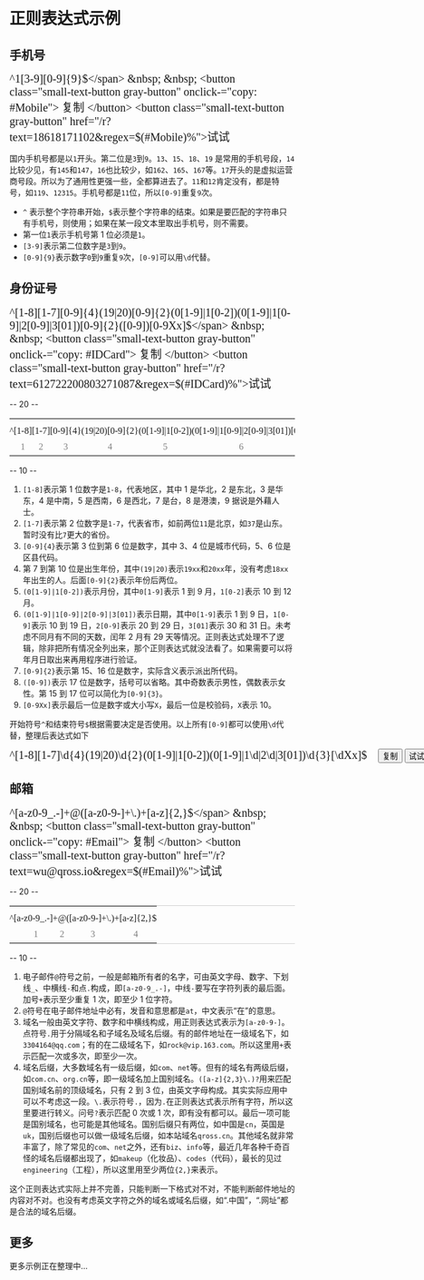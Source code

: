 <style type="text/css">
.regex { color: var(--darker); font-family: Consolas; font-size: 1.25rem; }
.regex-table { border-top: 1px solid #CCCCCC; border-bottom: 1px solid #D0D0D0; }
.regex-table td { font-size: 1rem; font-family: Consolas; white-space: nowrap; }
.regex-table tr:first-child td { border-bottom: 1px solid var(--darker); border-radius: 5px; padding: 12px 0px 6px 0px; color: var(--primary) }
.regex-table tr:last-child td { text-align: center; color: #808080; padding: 4px 0px 6px 0px }
</style>

# 正则表达式示例

## 手机号

<span id="Mobile" class="regex" copy-text="正则表达式已复制。">^1[3-9][0-9]{9}$</span> &nbsp; &nbsp; <button class="small-text-button gray-button" onclick-="copy: #Mobile"> 复制 </button>
<button class="small-text-button gray-button" href="/r?text=18618171102&regex=$(#Mobile)%">试试</button>

国内手机号都是以`1`开头。第二位是`3`到`9`。`13`、`15`、`18`、`19` 是常用的手机号段，`14`比较少见，有`145`和`147`，`16`也比较少，如`162`、`165`、`167`等。`17`开头的是虚拟运营商号段。所以为了通用性更强一些，全都算进去了。`11`和`12`肯定没有，都是特号，如`119`、`12315`。手机号都是`11`位，所以`[0-9]`重复`9`次。

* `^` 表示整个字符串开始，`$`表示整个字符串的结束。如果是要匹配的字符串只有手机号，则使用；如果在某一段文本里取出手机号，则不需要。
* 第一位`1`表示手机号第 1 位必须是`1`。
* `[3-9]`表示第二位数字是`3`到`9`。
* `[0-9]{9}`表示数字`0`到`9`重复`9`次，`[0-9]`可以用`\d`代替。

## 身份证号

<span id="IDCard" class="regex" copy-text="正则表达式已复制。">^[1-8][1-7][0-9]{4}(19|20)[0-9]{2}(0[1-9]|1[0-2])(0[1-9]|1[0-9]|2[0-9]|3[01])[0-9]{2}([0-9])[0-9Xx]$</span> &nbsp; &nbsp; <button class="small-text-button gray-button" onclick-="copy: #IDCard"> 复制 </button>
<button class="small-text-button gray-button" href="/r?text=612722200803271087&regex=$(#IDCard)%">试试</button>

-- 20 --

<table class="regex-table" cellspacing="2" cellpadding="2">
    <tr>
        <td>^</td>
        <td>[1-8]</td>
        <td>[1-7]</td>
        <td>[0-9]{4}</td>
        <td>(19|20)[0-9]{2}</td>
        <td>(0[1-9]|1[0-2])</td>
        <td>(0[1-9]|1[0-9]|2[0-9]|3[01])</td>
        <td>[0-9]{2}</td>
        <td>([0-9])</td>
        <td>[0-9Xx]</td>
        <td>$</td>
    </tr>
    <tr>
        <td>&nbsp;</td>
        <td>1</td>
        <td>2</td>
        <td>3</td>
        <td>4</td>
        <td>5</td>
        <td>6</td>
        <td>7</td>
        <td>8</td>
        <td>9</td>
        <td>&nbsp;</td>
    </tr>
</table>

-- 10 --

1. `[1-8]`表示第 1 位数字是`1-8`，代表地区，其中 1 是华北，2 是东北，3 是华东，4 是中南，5 是西南，6 是西北，7 是台，8 是港澳，9 据说是外藉人士。
2. `[1-7]`表示第 2 位数字是`1-7`，代表省市，如前两位`11`是北京，如`37`是山东。暂时没有比`7`更大的省份。
3. `[0-9]{4}`表示第 3 位到第 6 位是数字，其中 3、4 位是城市代码，5、6 位是区县代码。
4. 第 7 到第 10 位是出生年份，其中`(19|20)`表示`19xx`和`20xx`年，没有考虑`18xx`年出生的人。后面`[0-9]{2}`表示年份后两位。
5. `(0[1-9]|1[0-2])`表示月份，其中`0[1-9]`表示 1 到 9 月，`1[0-2]`表示 10 到 12 月。
6. `(0[1-9]|1[0-9]|2[0-9]|3[01])`表示日期，其中`0[1-9]`表示 1 到 9 日，`1[0-9]`表示 10 到 19 日，`2[0-9]`表示 20 到 29 日，`3[01]`表示 30 和 31 日。未考虑不同月有不同的天数，闰年 2 月有 29 天等情况。正则表达式处理不了逻辑，除非把所有情况全列出来，那个正则表达式就没法看了。如果需要可以将年月日取出来再用程序进行验证。
7. `[0-9]{2}`表示第 15、16 位是数字，实际含义表示派出所代码。
8. `([0-9])`表示 17 位是数字，括号可以省略。其中奇数表示男性，偶数表示女性。第 15 到 17 位可以简化为`[0-9]{3}`。
9. `[0-9Xx]`表示最后一位是数字或大小写`X`，最后一位是校验码，`X`表示 10。

开始符号`^`和结束符号`$`根据需要决定是否使用。以上所有`[0-9]`都可以使用`\d`代替，整理后表达式如下

<div style="white-space: nowrap"><span id="IDCard2" copy-text="正则表达式已复制。" class="regex">^[1-8][1-7]\d{4}(19|20)\d{2}(0[1-9]|1[0-2])(0[1-9]|1\d|2\d|3[01])\d{3}[\dXx]$</span> &nbsp; &nbsp; <button class="small-text-button gray-button" onclick-="copy: #IDCard2"> 复制 </button> <button class="small-text-button gray-button" href="/r?text=612722200803271087&regex=$(#IDCard2)%">试试</button></div>

## 邮箱

<span id="Email" class="regex" copy-text="正则表达式已复制。">^[a-z0-9_.-]+@([a-z0-9-]+\\.)+[a-z]{2,}$</span> &nbsp; &nbsp; <button class="small-text-button gray-button" onclick-="copy: #Email"> 复制 </button>
<button class="small-text-button gray-button" href="/r?text=wu@qross.io&regex=$(#Email)%">试试</button>

-- 20 --

<table class="regex-table" cellspacing="2" cellpadding="2">
    <tr>
        <td>^</td>
        <td>[a-z0-9_.-]+</td>
        <td>@</td>
        <td>([a-z0-9-]+\.)+</td>
        <td>[a-z]{2,}</td>
        <td>$</td>
    </tr>
    <tr>
        <td>&nbsp;</td>
        <td>1</td>
        <td>2</td>
        <td>3</td>
        <td>4</td>
        <td>&nbsp;</td>
    </tr>
</table>

-- 10 --

1. 电子邮件`@`符号之前，一般是邮箱所有者的名字，可由英文字母、数字、下划线`_`、中横线`-`和点`.`构成，即`[a-z0-9_.-]`，中线`-`要写在字符列表的最后面。加号`+`表示至少重复 1 次，即至少 1 位字符。
2. `@`符号在电子邮件地址中必有，发音和意思都是`at`，中文表示“在”的意思。
3. 域名一般由英文字符、数字和中横线构成，用正则表达式表示为`[a-z0-9-]`。点符号`.`用于分隔域名和子域名及域名后缀。有的邮件地址在一级域名下，如`3304164@qq.com`；有的在二级域名下，如`rock@vip.163.com`。所以这里用`+`表示匹配一次或多次，即至少一次。
4. 域名后缀，大多数域名有一级后缀，如`com`、`net`等。但有的域名有两级后缀，如`com.cn`、`org.cn`等，即一级域名加上国别域名。`([a-z]{2,3}\.)?`用来匹配国别域名前的顶级域名，只有 2 到 3 位，由英文字母构成。其实实际应用中可以不考虑这一段。`\.`表示符号`.`，因为`.`在正则表达式表示所有字符，所以这里要进行转义。问号`?`表示匹配 0 次或 1 次，即有没有都可以。最后一项可能是国别域名，也可能是其他域名。国别后缀只有两位，如中国是`cn`，英国是`uk`，国别后缀也可以做一级域名后缀，如本站域名`qross.cn`。其他域名就非常丰富了，除了常见的`com`、`net`之外，还有`biz`、`info`等，最近几年各种千奇百怪的域名后缀都出现了，如`makeup`（化妆品）、`codes`（代码），最长的见过`engineering`（工程），所以这里用至少两位`{2,}`来表示。

这个正则表达式实际上并不完善，只能判断一下格式对不对，不能判断邮件地址的内容对不对。也没有考虑英文字符之外的域名或域名后缀，如“.中国”，“.网址”都是合法的域名后缀。

## 更多

更多示例正在整理中...